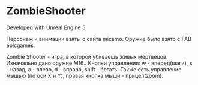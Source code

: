 # ZombieShooter

Developed with Unreal Engine 5

Персонаж и анимации взяты с сайта mixamo.
Оружие было взято с FAB epicgames.

Zombie Shooter - игра, в которой убиваешь живых мертвецов.
Изначально дано оружие M16.. 
Кнопки управления: w - вперед(шаги), s - назад, a - влево, d - вправо, shift - бегать.
Также есть управление мышью (по оси X и Y), правая кнопка мыши - прицел(zoom).
